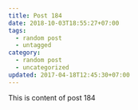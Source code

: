 ```yaml
---
title: Post 184
date: 2018-10-03T18:55:27+07:00
tags:
  - random post
  - untagged
category:
  - random post
  - uncategorized
updated: 2017-04-18T12:45:30+07:00
---
```

This is content of post 184